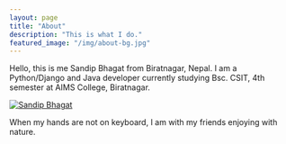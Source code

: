 ```yaml
---
layout: page
title: "About"
description: "This is what I do."
featured_image: "/img/about-bg.jpg"
---
```


Hello, this is me Sandip Bhagat from Biratnagar, Nepal. I am a  Python/Django  and Java developer currently studying Bsc. CSIT, 4th semester at AIMS College, Biratnagar.

[![Sandip Bhagat](https://farm1.staticflickr.com/571/21075825743_f72bf58d70_z_d.jpg)](https://farm1.staticflickr.com/571/21075825743_3e52d0b991_o_d.jpg)

When my hands are not on keyboard, I am with my friends enjoying with nature.
